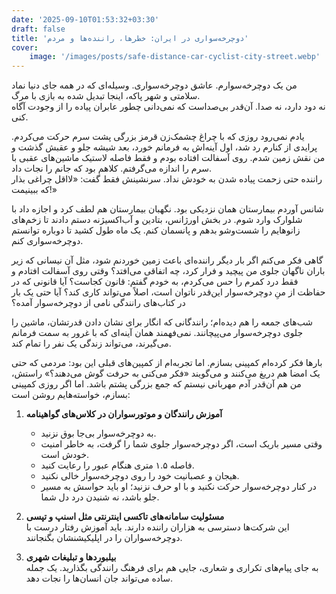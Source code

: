 ```yaml
---
date: '2025-09-10T01:53:32+03:30'
draft: false
title: 'دوچرخه‌سواری در ایران: خطرها، راننده‌ها و مردم'
cover:
    image: '/images/posts/safe-distance-car-cyclist-city-street.webp'
---
```


من یک دوچرخه‌سوارم. عاشق دوچرخه‌سواری. وسیله‌ای که در همه جای دنیا نماد سلامتی و شهر پاکه، اینجا تبدیل شده به بازی با مرگ.  
نه دود دارد، نه صدا. آن‌قدر بی‌صداست که نمی‌دانی چطور عابران پیاده را از وجودت آگاه کنی.  

یادم نمی‌رود روزی که با چراغ چشمک‌زن قرمز بزرگی پشت سرم حرکت می‌کردم. پرایدی از کنارم رد شد، اول آینه‌اش به فرمانم خورد، بعد شیشه جلو و عقبش گذشت و من نقش زمین شدم. روی آسفالت افتاده بودم و فقط فاصله لاستیک ماشین‌های عقبی با سرم را اندازه می‌گرفتم. کلاهم بود که جانم را نجات داد.  
راننده حتی زحمت پیاده شدن به خودش نداد. سرنشینش فقط گفت: «لااقل چراغی بذار که ببینیمت!»  

شانس آوردم بیمارستان همان نزدیکی بود. نگهبان بیمارستان هم لطف کرد و اجازه داد با شلوارک وارد شوم. در بخش اورژانس، بتادین و آب‌اکسیژنه دستم دادند تا زخم‌های زانوهایم را شست‌وشو بدهم و پانسمان کنم. یک ماه طول کشید تا دوباره توانستم دوچرخه‌سواری کنم.  

گاهی فکر می‌کنم اگر بار دیگر راننده‌ای باعث زمین خوردنم شود، مثل آن نیسانی که زیر باران ناگهان جلوی من پیچید و فرار کرد، چه اتفاقی می‌افتد؟ وقتی روی آسفالت افتادم و فقط درد کمرم را حس می‌کردم، به خودم گفتم: قانون کجاست؟ آیا قانونی که در حفاظت از منِ دوچرخه‌سوار این‌قدر ناتوان است، اصلاً می‌تواند کاری کند؟ آیا حتی یک بار در کتاب‌های رانندگی نامی از دوچرخه‌سوار آمده؟  

شب‌های جمعه را هم دیده‌ام؛ رانندگانی که انگار برای نشان دادن قدرتشان، ماشین را جلوی دوچرخه‌سوار می‌پیچانند. نمی‌فهمند همان آینه‌ای که با غرور به سمت فرمانم می‌گیرند، می‌تواند زندگی یک نفر را تمام کند.  

بارها فکر کرده‌ام کمپینی بسازم. اما تجربه‌ام از کمپین‌های قبلی این بود: مردمی که حتی یک امضا هم دریغ می‌کنند و می‌گویند «فکر می‌کنی به حرفت گوش می‌دهند؟» راستش، من هم آن‌قدر آدم مهربانی نیستم که جمع بزرگی پشتم باشد. اما اگر روزی کمپینی بسازم، خواسته‌هایم روشن است:  

1. **آموزش رانندگان و موتورسواران در کلاس‌های گواهینامه**  
   - به دوچرخه‌سوار بی‌جا بوق نزنید.  
   - وقتی مسیر باریک است، اگر دوچرخه‌سوار جلوی شما را گرفت، به خاطر امنیت خودش است.  
   - فاصله ۱.۵ متری هنگام عبور را رعایت کنید.  
   - هیجان و عصبانیت خود را روی دوچرخه‌سوار خالی نکنید.  
   - در کنار دوچرخه‌سوار حرکت نکنید و با او حرف نزنید؛ او باید حواسش به مسیر جلو باشد، نه شنیدن درد دل شما.  

2. **مسئولیت سامانه‌های تاکسی اینترنتی مثل اسنپ و تپسی**  
   این شرکت‌ها دسترسی به هزاران راننده دارند. باید آموزش رفتار درست با دوچرخه‌سواران را در اپلیکیشنشان بگنجانند.  

3. **بیلبوردها و تبلیغات شهری**  
   به جای پیام‌های تکراری و شعاری، جایی هم برای فرهنگ رانندگی بگذارید. یک جمله ساده می‌تواند جان انسان‌ها را نجات دهد.  
